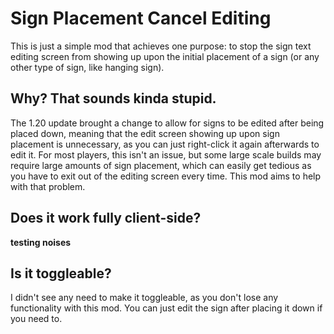 # Sign Placement Cancel Editing
This is just a simple mod that achieves one purpose: to stop the sign text editing screen from showing up upon the initial placement of a sign (or any other type of sign, like hanging sign).

## Why? That sounds kinda stupid.
The 1.20 update brought a change to allow for signs to be edited after being placed down, meaning that the edit screen showing up upon sign placement is unnecessary, as you can just right-click it again afterwards to edit it. For most players, this isn't an issue, but some large scale builds may require large amounts of sign placement, which can easily get tedious as you have to exit out of the editing screen every time. This mod aims to help with that problem.

## Does it work fully client-side?
**testing noises**

## Is it toggleable?
I didn't see any need to make it toggleable, as you don't lose any functionality with this mod. You can just edit the sign after placing it down if you need to.